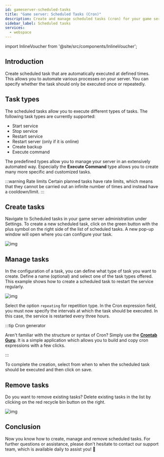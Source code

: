 ```yaml
---
id: gameserver-scheduled-tasks
title: "Game server: Scheduled Tasks (Cron)"
description: Create and manage scheduled tasks (cron) for your game server product from ZAP-Hosting - ZAP-Hosting.com Documentation
sidebar_label: Scheduled tasks
services:
  - webspace
---
```


import InlineVoucher from '@site/src/components/InlineVoucher';



## Introduction

Create scheduled task that are automatically executed at defined times. This allows you to automate various processes on your server. You can specify whether the task should only be executed once or repeatedly. 



## Task types

The scheduled tasks allow you to execute different types of tasks. The following task types are currently supported: 

- Start service
- Stop service
- Restart service
- Restart server (only if it is online)
- Create backup
- Execute command

The predefined types allow you to manage your server in an extensively automated way. Especially the **Execute Command** type allows you to create many more specific and customized tasks. 

:::warning Rate limits
Certain planned tasks have rate limits, which means that they cannot be carried out an infinite number of times and instead have a cooldown/limit.
 :::

## Create tasks

Navigate to Scheduled tasks in your game server administration under Settings. To create a new scheduled task, click on the green button with the plus symbol on the right side of the list of scheduled tasks.  A new pop-up window will open where you can configure your task. 

![img](https://screensaver01.zap-hosting.com/index.php/s/TBxP22trRKML3wk/download)





## Manage tasks

In the configuration of a task, you can define what type of task you want to create. Define a name (optional) and select one of the task types offered. This example shows how to create a scheduled task to restart the service regularly. 

![img](https://screensaver01.zap-hosting.com/index.php/s/P6DeWiRC3tDqG2z/preview)

Select the option `repeating` for repetition type. In the Cron expression field, you must now specify the intervals at which the task should be executed. In this case, the service is restarted every three hours. 

:::tip Cron generator

Aren't familiar with the structure or syntax of Cron? Simply use the [**Crontab Guru**](https://crontab.guru/). It is a simple application which allows you to build and copy cron expressions with a few clicks. 

:::

To complete the creation, select from when to when the scheduled task should be executed and then click on save.

## Remove tasks

Do you want to remove existing tasks? Delete existing tasks in the list by clicking on the red recycle bin button on the right. 

![img](https://screensaver01.zap-hosting.com/index.php/s/6XWMJn2BoAdL6t9/download)



## Conclusion

Now you know how to create, manage and remove scheduled tasks. For further questions or assistance, please don't hesitate to contact our support team, which is available daily to assist you! 🙂

<InlineVoucher />

